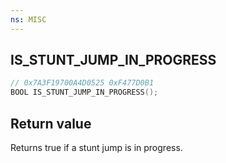 ```yaml
---
ns: MISC
---
```

## IS_STUNT_JUMP_IN_PROGRESS

```c
// 0x7A3F19700A4D0525 0xF477D0B1
BOOL IS_STUNT_JUMP_IN_PROGRESS();
```


## Return value
Returns true if a stunt jump is in progress.